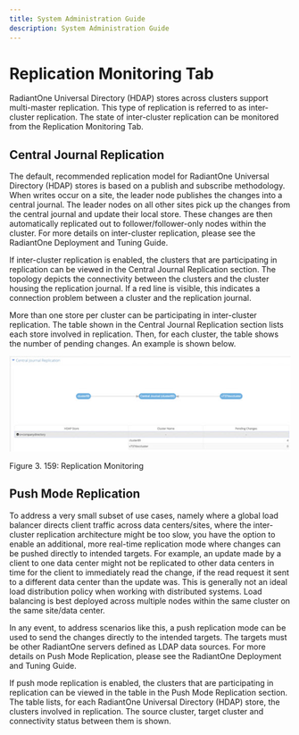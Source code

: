 ```yaml
---
title: System Administration Guide
description: System Administration Guide
---
```


# Replication Monitoring Tab

RadiantOne Universal Directory (HDAP) stores across clusters support multi-master replication. This type of replication is referred to as inter-cluster replication. The state of inter-cluster replication can be monitored from the Replication Monitoring Tab.

## Central Journal Replication

The default, recommended replication model for RadiantOne Universal Directory (HDAP) stores is based on a publish and subscribe methodology. When writes occur on a site, the leader node publishes the changes into a central journal. The leader nodes on all other sites pick up the changes from the central journal and update their local store. These changes are then automatically replicated out to follower/follower-only nodes within the cluster. For more details on inter-cluster replication, please see the RadiantOne Deployment and Tuning Guide.

If inter-cluster replication is enabled, the clusters that are participating in replication can be viewed in the Central Journal Replication section. The topology depicts the connectivity between the clusters and the cluster housing the replication journal. If a red line is visible, this indicates a connection problem between a cluster and the replication journal.

More than one store per cluster can be participating in inter-cluster replication. The table shown in the Central Journal Replication section lists each store involved in replication. Then, for each cluster, the table shows the number of pending changes. An example is shown below.

![Replication Monitoring](Media/Image3.165.jpg)
 
Figure 3. 159: Replication Monitoring

## Push Mode Replication

To address a very small subset of use cases, namely where a global load balancer directs client traffic across data centers/sites, where the inter-cluster replication architecture might be too slow, you have the option to enable an additional, more real-time replication mode where changes can be pushed directly to intended targets. For example, an update made by a client to one data center might not be replicated to other data centers in time for the client to immediately read the change, if the read request it sent to a different data center than the update was. This is generally not an ideal load distribution policy when working with distributed systems. Load balancing is best deployed across multiple nodes within the same cluster on the same site/data center.

In any event, to address scenarios like this, a push replication mode can be used to send the changes directly to the intended targets. The targets must be other RadiantOne servers defined as LDAP data sources. For more details on Push Mode Replication, please see the RadiantOne Deployment and Tuning Guide.

If push mode replication is enabled, the clusters that are participating in replication can be viewed in the table in the Push Mode Replication section. The table lists, for each RadiantOne Universal Directory (HDAP) store, the clusters involved in replication. The source cluster, target cluster and connectivity status between them is shown.

